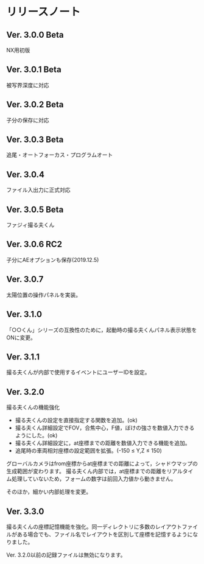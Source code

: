 # リリースノート

## Ver. 3.0.0 Beta

NX用初版

## Ver. 3.0.1 Beta

被写界深度に対応

## Ver. 3.0.2 Beta

子分の保存に対応

## Ver. 3.0.3 Beta

追尾・オートフォーカス・プログラムオート

## Ver. 3.0.4

ファイル入出力に正式対応

## Ver. 3.0.5 Beta

ファジィ撮る夫くん

## Ver. 3.0.6 RC2

子分にAEオプションも保存(2019.12.5)

## Ver. 3.0.7

太陽位置の操作パネルを実装。

## Ver. 3.1.0

「○○くん」シリーズの互換性のために，起動時の撮る夫くんパネル表示状態をONに変更。

## Ver. 3.1.1

撮る夫くんが内部で使用するイベントにユーザーIDを設定。

## Ver. 3.2.0

撮る夫くんの機能強化

- 撮る夫くんの設定を直接指定する関数を追加。(ok)
- 撮る夫くん詳細設定でFOV，合焦中心，F値，ぼけの強さを数値入力できるようにした。(ok)
- 撮る夫くん詳細設定に，at座標までの距離を数値入力できる機能を追加。
- 追尾時の車両相対座標の設定範囲を拡張。(-150 &le; Y,Z &le; 150)

グローバルカメラはfrom座標からat座標までの距離によって，シャドウマップの生成範囲が変わります。
撮る夫くん内部では，at座標までの距離をリアルタイム処理していないため，フォームの数字は前回入力値から動きません。

そのほか，細かい内部処理を変更。

## Ver. 3.3.0

撮る夫くんの座標記憶機能を強化。同一ディレクトリに多数のレイアウトファイルがある場合でも、ファイル名でレイアウトを区別して座標を記憶するようになりました。

Ver. 3.2.0以前の記録ファイルは無効になります。
